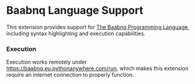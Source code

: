 # Baabnq Language Support

This extension provides support for [The Baabnq Programming Language](https://baabnq.github.io),
including syntax highlighting and execution capabilities.

### Execution
Execution works remotely under https://baabnq.eu.pythonanywhere.com/run, 
which makes this extension require an internet connection to properly function.

